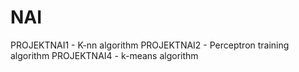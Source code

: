 # NAI
PROJEKTNAI1 - K-nn algorithm
PROJEKTNAI2 - Perceptron training algorithm
PROJEKTNAI4 - k-means algorithm
